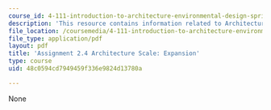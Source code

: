 ```yaml
---
course_id: 4-111-introduction-to-architecture-environmental-design-spring-2014
description: 'This resource contains information related to Architecture Scale: Expansion.'
file_location: /coursemedia/4-111-introduction-to-architecture-environmental-design-spring-2014/48c0594cd7949459f336e9824d13780a_MIT4_111S14_Assignment_2.4.pdf
file_type: application/pdf
layout: pdf
title: 'Assignment 2.4 Architecture Scale: Expansion'
type: course
uid: 48c0594cd7949459f336e9824d13780a

---
```

None